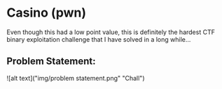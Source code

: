 # Casino (pwn)
Even though this had a low point value, this is definitely the hardest CTF binary exploitation challenge that I have solved in a long while...

## Problem Statement:

![alt text]("img/problem statement.png" "Chall")
